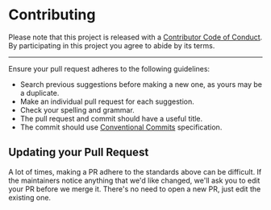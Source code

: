 # Contributing

Please note that this project is released with a [Contributor Code of Conduct](CODE_OF_CONDUCT.md).
By participating in this project you agree to abide by its terms.

---

Ensure your pull request adheres to the following guidelines:

- Search previous suggestions before making a new one, as yours may be a duplicate.
- Make an individual pull request for each suggestion.
- Check your spelling and grammar.
- The pull request and commit should have a useful title.
- The commit should use [Conventional Commits](https://www.conventionalcommits.org/) specification.

## Updating your Pull Request

A lot of times, making a PR adhere to the standards above can be difficult.
If the maintainers notice anything that we'd like changed, we'll ask you to edit your PR before we merge it.
There's no need to open a new PR, just edit the existing one.
